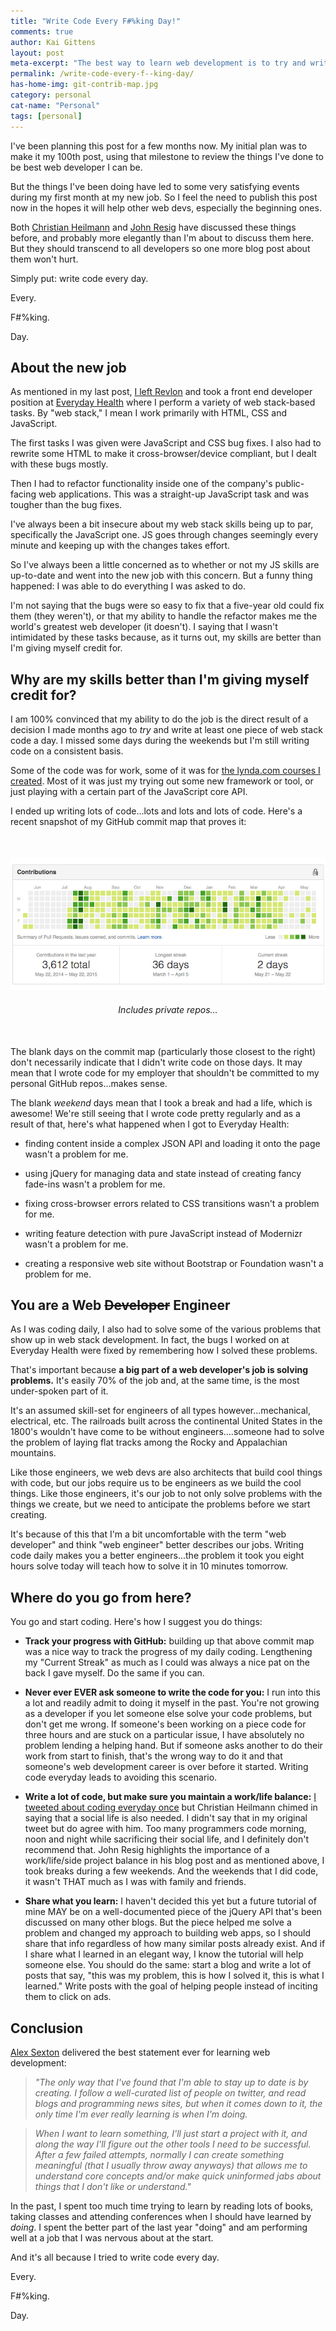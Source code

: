 ```yaml
---
title: "Write Code Every F#%king Day!"
comments: true
author: Kai Gittens
layout: post
meta-excerpt: "The best way to learn web development is to try and write at least one piece of code a day, especially if the code is JavaScript."
permalink: /write-code-every-f--king-day/
has-home-img: git-contrib-map.jpg
category: personal
cat-name: "Personal"
tags: [personal]
---
```

I've been planning this post for a few months now. My initial plan was to make it my 100th post, using that milestone to review the things I've done to be best web developer I can be.

But the things I've been doing have led to some very satisfying events during my first month at my new job. So I feel the need to publish this post now in the hopes it will help other web devs, especially the beginning ones.

Both [Christian Heilmann](http://christianheilmann.com/2013/05/10/justcode/ "Read '#JUSTCODE' by Christian Heilmann") and [John Resig](http://ejohn.org/blog/write-code-every-day/ "Read 'Write Code Every Day' by John Resig") have discussed these things before, and probably more elegantly than I'm about to discuss them here. But they should transcend to all developers so one more blog post about them won't hurt.

Simply put: write code every day.

Every.

F#%king.

Day.

## About the new job
As mentioned in my last post, [I left Revlon](/revlon/ "Read about kaidez leaving Revlon") and took a front end developer position at [Everyday Health](http://www.everydayhealth.com/ "Visit Everyday Health") where I perform a variety of web stack-based tasks. By "web stack," I mean I work primarily with HTML, CSS and JavaScript.

The first tasks I was given were JavaScript and CSS bug fixes. I also had to rewrite some HTML to make it cross-browser/device compliant, but I dealt with these bugs mostly. 

Then I had to refactor functionality inside one of the company's public-facing web applications. This was a straight-up JavaScript task and was tougher than the bug fixes.

I've always been a bit insecure about my web stack skills being up to par, specifically the JavaScript one. JS goes through changes seemingly every minute and keeping up with the changes takes effort.

So I've always been a little concerned as to whether or not my JS skills are up-to-date and went into the new job with this concern. But a funny thing happened: I was able to do everything I was asked to do.

I'm not saying that the bugs were so easy to fix that a five-year old could fix them (they weren't), or that my ability to handle the refactor makes me the world's greatest web developer (it doesn't). I saying that I wasn't intimidated by these tasks because, as it turns out, my skills are better than I'm giving myself credit for.

## Why are my skills better than I'm giving myself credit for?
I am 100% convinced that my ability to do the job is the direct result of a decision I made months ago to <em>try</em> and write at least one piece of web stack code a day. I missed some days during the weekends but I'm still writing code on a consistent basis.

Some of the code was for work, some of it was for [the lynda.com courses I created](/lynda-kaidez/ "Read about the lynda.com courses I created"). Most of it was just my trying out some new framework or tool, or just playing with a certain part of the JavaScript core API.

I ended up writing lots of code...lots and lots and lots of code. Here's a recent snapshot of my GitHub commit map that proves it:

<figure style="text-align: center; margin:50px auto;">
  <img src="/img/git-contrib-map.jpg" class="imgBorderMaxWidth" alt="kaidez GitHub Contribution Map" /> 
  <figcaption style="margin:20px auto 0;"><em>Includes private repos...</em></figcaption>
</figure>

The blank days on the commit map (particularly those closest to the right) don't necessarily indicate that I didn't write code on those days. It may mean that I wrote code for my employer that shouldn't be committed to my personal GitHub repos...makes sense.

The blank <em>weekend</em> days mean that I took a break and had a life, which is awesome! We're still seeing that I wrote code pretty regularly and as a result of that, here's what happened when I got to Everyday Health:

* finding content inside a complex JSON API and loading it onto the page wasn't a problem for me.

* using jQuery for managing data and state instead of creating fancy fade-ins wasn't a problem for me.

* fixing cross-browser errors related to CSS transitions wasn't a problem for me.

* writing feature detection with pure JavaScript instead of Modernizr wasn't a problem for me.

* creating a responsive web site without Bootstrap or Foundation wasn't a problem for me.

## You are a Web ~~Developer~~ Engineer
As I was coding daily, I also had to solve some of the various problems that show up in web stack development. In fact, the bugs I worked on at Everyday Health were fixed by remembering how I solved these problems.

That's important because __a big part of a web developer's job is solving problems.__ It's easily 70% of the job and, at the same time, is the most under-spoken part of it.

It's an assumed skill-set for engineers of all types however...mechanical, electrical, etc. The railroads built across the continental United States in the 1800's wouldn't have come to be without engineers....someone had to solve the problem of laying flat tracks among the Rocky and Appalachian mountains. 

Like those engineers, we web devs are also architects that build cool things with code, but our jobs require us to be engineers as we build the cool things. Like those engineers, it's our job to not only solve problems with the things we create, but we need to anticipate the problems before we start creating.

It's because of this that I'm a bit uncomfortable with the term "web developer" and think "web engineer" better describes our jobs. Writing code daily makes you a better engineers...the problem it took you eight hours solve today will teach how to solve it in 10 minutes tomorrow. 

## Where do you go from here?
You go and start coding.  Here's how I suggest you do things:

* __Track your progress with GitHub:__ building up that above commit map was a nice way to track the progress of my daily coding.  Lengthening my "Current Streak" as much as I could was always a nice pat on the back I gave myself. Do the same if you can.

* __Never ever EVER ask someone to write the code for you:__ I run into this a lot and readily admit to doing it myself in the past. You're not growing as a developer if you let someone else solve your code problems, but don't get me wrong. If someone's been working on a piece code for three hours and are stuck on a particular issue, I have absolutely no problem lending a helping hand. But if someone asks another to do their work from start to finish, that's the wrong way to do it and that someone's web development career is over before it started. Writing code everyday leads to avoiding this scenario.

* __Write a lot of code, but make sure you maintain a work/life balance:__ [I tweeted about coding everyday once](https://twitter.com/kaidez/status/596670528515104768) but Christian Heilmann chimed in saying that a social life is also needed. I didn't say that in my original tweet but do agree with him. Too many programmers code morning, noon and night while sacrificing their social life, and I definitely don't recommend that. John Resig highlights the importance of a work/life/side project balance in his blog post and as mentioned above, I took breaks during a few weekends. And the weekends that I did code, it wasn't THAT much as I was with family and friends. 

* __Share what you learn:__ I haven't decided this yet but a future tutorial of mine MAY be on a well-documented piece of the jQuery API that's been discussed on many other blogs. But the piece helped me solve a problem and changed my approach to building web apps, so I should share that info regardless of how many similar posts already exist. And if I share what I learned in an elegant way, I know the tutorial will help someone else. You should do the same: start a blog and write a lot of posts that say, "this was my problem, this is how I solved it, this is what I learned." Write posts with the goal of helping people instead of inciting them to click on ads.

## Conclusion
[Alex Sexton](https://twitter.com/SlexAxton "Visit Alex Sexton on Twitter") delivered the best statement ever for learning web development:

> <em>"The only way that I've found that I'm able to stay up to date is by creating. I follow a well-curated list of people on twitter, and read blogs and programming news sites, but when it comes down to it, the only time I'm ever really learning is when I'm doing.

> When I want to learn something, I'll just start a project with it, and along the way I'll figure out the other tools I need to be successful. After a few failed attempts, normally I can create something meaningful (that I usually throw away anyways) that allows me to understand core concepts and/or make quick uninformed jabs about things that I don't like or understand."</em>

In the past, I spent too much time trying to learn by reading lots of books, taking classes and attending conferences when I should have learned by <em>doing</em>. I spent the better part of the last year "doing" and am performing well at a job that I was nervous about at the start.

And it's all because I tried to write code every day.

Every.

F#%king.

Day.